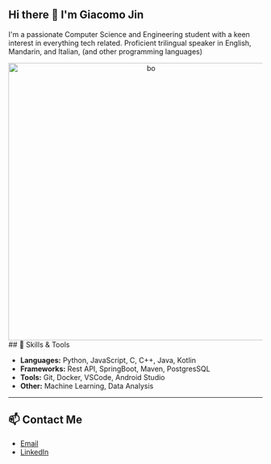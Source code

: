 ## Hi there 👋 I'm Giacomo Jin

<!--
**Giacomobo27/Giacomobo27** is a ✨ _special_ ✨ repository because its `README.md` (this file) appears on your GitHub profile.

Here are some ideas to get you started:

- 🔭 I’m currently working on ...
- 🌱 I’m currently learning ...
- 👯 I’m looking to collaborate on ...
- 🤔 I’m looking for help with ...
- 💬 Ask me about ...
- 📫 How to reach me: ...
- 😄 Pronouns: ...
- ⚡ Fun fact: ...
-->


I'm a passionate Computer Science and Engineering student with a keen interest in everything tech related.
Proficient trilingual speaker in English, Mandarin, and Italian, (and other programming languages)
<div style="text-align: center;">
<img src="https://miro.medium.com/max/1400/1*Nchuy0wCFHYnq3Vle-Ex0Q.png" alt="bo" width=550>
</div>
## 🔧 Skills & Tools

- **Languages:** Python, JavaScript, C, C++, Java, Kotlin
- **Frameworks:** Rest API, SpringBoot, Maven, PostgresSQL
- **Tools:** Git, Docker, VSCode, Android Studio
- **Other:** Machine Learning, Data Analysis

---

## 📫 Contact Me

- [Email](olorogio27@gmail.com)
- [LinkedIn](https://www.linkedin.com/in/giacomo-jin-5a0b1b265/)


